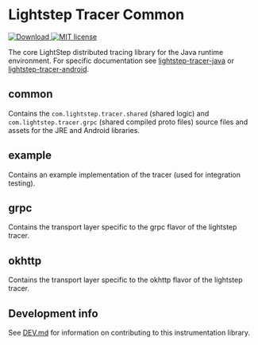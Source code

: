 # Lightstep Tracer Common

[ ![Download](https://maven-badges.herokuapp.com/maven-central/com.lightstep.tracer/java-common/badge.svg) ](https://maven-badges.herokuapp.com/maven-central/com.lightstep.tracer/java-common) [![MIT license](http://img.shields.io/badge/license-MIT-blue.svg)](http://opensource.org/licenses/MIT)

The core LightStep distributed tracing library for the Java runtime environment. For specific documentation
see [lightstep-tracer-java](https://github.com/lightstep/lightstep-tracer-java) or
[lightstep-tracer-android](https://github.com/lightstep/lightstep-tracer-android).

## common

Contains the `com.lightstep.tracer.shared` (shared logic) and `com.lightstep.tracer.grpc` (shared compiled proto files) source files and assets for the JRE and Android libraries.

## example

Contains an example implementation of the tracer (used for integration testing).

## grpc

Contains the transport layer specific to the grpc flavor of the lightstep tracer.

## okhttp

Contains the transport layer specific to the okhttp flavor of the lightstep tracer.

## Development info

See [DEV.md](DEV.md) for information on contributing to this instrumentation library.
